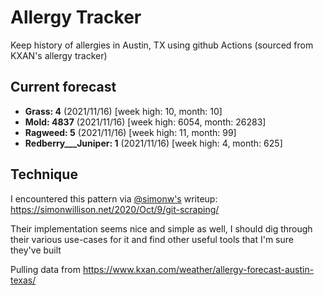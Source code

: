 # Allergy Tracker

Keep history of allergies in Austin, TX using github Actions (sourced from KXAN's allergy tracker)

## Current forecast
<!-- INJECT FORECAST -->
- **Grass: 4** (2021/11/16)  [week high: 10, month: 10]
- **Mold: 4837** (2021/11/16)  [week high: 6054, month: 26283]
- **Ragweed: 5** (2021/11/16)  [week high: 11, month: 99]
- **Redberry___Juniper: 1** (2021/11/16)  [week high: 4, month: 625]
<!-- END INJECT FORECAST -->

## Technique

I encountered this pattern via [@simonw's](https://github.com/simonw) writeup: https://simonwillison.net/2020/Oct/9/git-scraping/

Their implementation seems nice and simple as well, I should dig through their various use-cases for it and find other useful tools that I'm sure they've built

Pulling data from https://www.kxan.com/weather/allergy-forecast-austin-texas/
